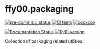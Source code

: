<!--
SPDX-FileCopyrightText: 2023 Filipe Laíns

SPDX-License-Identifier: MIT
-->

# ffy00.packaging

[![pre-commit.ci status](https://results.pre-commit.ci/badge/github/FFY00/ffy00.packaging/main.svg)](https://results.pre-commit.ci/latest/github/FFY00/ffy00.packaging/main)
[![CI tests](https://github.com/FFY00/ffy00.packaging/actions/workflows/tests.yml/badge.svg)](https://github.com/FFY00/ffy00.packaging/actions/workflows/tests.yml)
[![codecov](https://codecov.io/gh/FFY00/ffy00.packaging/branch/main/graph/badge.svg)](https://codecov.io/gh/FFY00/ffy00.packaging)

[![Documentation Status](https://readthedocs.org/projects/ffy00packaging/badge/?version=latest)](https://ffy00packaging.readthedocs.io/en/latest/?badge=latest)
[![PyPI version](https://badge.fury.io/py/ffy00.packaging.svg)](https://pypi.org/project/ffy00.packaging/)

Collection of packaging related utilities.
